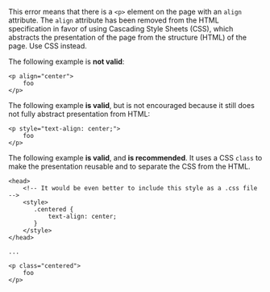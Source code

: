 This error means that there is a `<p>` element on the page with an `align` attribute.  The `align` attribute has been removed from the HTML specification in favor of using Cascading Style Sheets (CSS), which abstracts the presentation of the page from the structure (HTML) of the page.  Use CSS instead.

The following example is **not valid**:

```
<p align="center">
    foo
</p>
```

The following example **is valid**, but is not encouraged because it still does not fully abstract presentation from HTML:

```
<p style="text-align: center;">
    foo
</p>
```

The following example **is valid**, and **is recommended**. It uses a CSS `class` to make the presentation reusable and to separate the CSS from the HTML.

```
<head>
    <!-- It would be even better to include this style as a .css file -->
    <style>
       .centered {
           text-align: center;
       }
    </style>
</head>

...

<p class="centered">
    foo
</p>

```

  